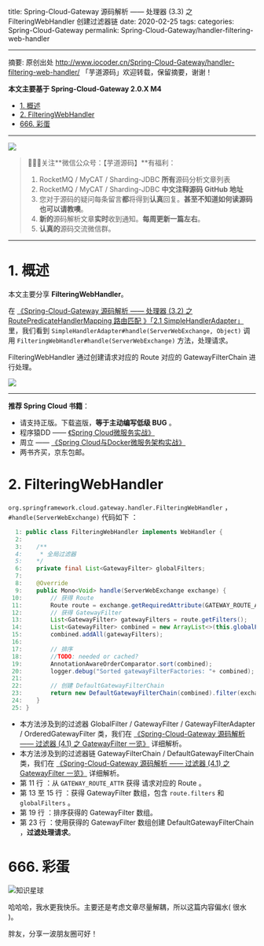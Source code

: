 title: Spring-Cloud-Gateway 源码解析 —— 处理器 (3.3) 之 FilteringWebHandler 创建过滤器链 
date: 2020-02-25
tags:
categories: Spring-Cloud-Gateway
permalink: Spring-Cloud-Gateway/handler-filtering-web-handler

-------

摘要: 原创出处 http://www.iocoder.cn/Spring-Cloud-Gateway/handler-filtering-web-handler/ 「芋道源码」欢迎转载，保留摘要，谢谢！

**本文主要基于 Spring-Cloud-Gateway 2.0.X M4**  

- [1. 概述](http://www.iocoder.cn/Spring-Cloud-Gateway/handler-filtering-web-handler/)
- [2. FilteringWebHandler](http://www.iocoder.cn/Spring-Cloud-Gateway/handler-filtering-web-handler/)
- [666. 彩蛋](http://www.iocoder.cn/Spring-Cloud-Gateway/handler-filtering-web-handler/)

-------

![](http://www.iocoder.cn/images/common/wechat_mp_2018_05_18.jpg)

> 🙂🙂🙂关注**微信公众号：【芋道源码】**有福利：  
> 1. RocketMQ / MyCAT / Sharding-JDBC **所有**源码分析文章列表  
> 2. RocketMQ / MyCAT / Sharding-JDBC **中文注释源码 GitHub 地址**  
> 3. 您对于源码的疑问每条留言**都**将得到**认真**回复。**甚至不知道如何读源码也可以请教噢**。  
> 4. **新的**源码解析文章**实时**收到通知。**每周更新一篇左右**。  
> 5. **认真的**源码交流微信群。

-------

# 1. 概述

本文主要分享 **FilteringWebHandler**。

在 [《Spring-Cloud-Gateway 源码解析 —— 处理器 (3.2) 之 RoutePredicateHandlerMapping 路由匹配 》「2.1 SimpleHandlerAdapter」](http://www.iocoder.cn/Spring-Cloud-Gateway/handler-route-predicate-handler-mapping/?self) 里，我们看到 `SimpleHandlerAdapter#handle(ServerWebExchange, Object)` 调用 `FilteringWebHandler#handle(ServerWebExchange)` 方法，处理请求。

FilteringWebHandler 通过创建请求对应的 Route 对应的 GatewayFilterChain 进行处理。

![](http://www.iocoder.cn/images/Spring-Cloud-Gateway/2020_02_20/01.jpeg)

-------

**推荐 Spring Cloud 书籍**：

* 请支持正版。下载盗版，**等于主动编写低级 BUG** 。
* 程序猿DD —— [《Spring Cloud微服务实战》](https://union-click.jd.com/jdc?d=505Twi)
* 周立 —— [《Spring Cloud与Docker微服务架构实战》](https://union-click.jd.com/jdc?d=k3sAaK)
* 两书齐买，京东包邮。



# 2. FilteringWebHandler

`org.springframework.cloud.gateway.handler.FilteringWebHandler` ，`#handle(ServerWebExchange)` 代码如下 ：

```Java
  1: public class FilteringWebHandler implements WebHandler {
  2: 
  3: 	/**
  4: 	 * 全局过滤器
  5: 	*/
  6: 	private final List<GatewayFilter> globalFilters;
  7: 
  8: 	@Override
  9: 	public Mono<Void> handle(ServerWebExchange exchange) {
 10: 	    // 获得 Route
 11: 		Route route = exchange.getRequiredAttribute(GATEWAY_ROUTE_ATTR);
 12: 		// 获得 GatewayFilter
 13: 		List<GatewayFilter> gatewayFilters = route.getFilters();
 14: 		List<GatewayFilter> combined = new ArrayList<>(this.globalFilters);
 15: 		combined.addAll(gatewayFilters);
 16: 
 17: 		// 排序
 18: 		//TODO: needed or cached?
 19: 		AnnotationAwareOrderComparator.sort(combined);
 20: 		logger.debug("Sorted gatewayFilterFactories: "+ combined);
 21: 
 22: 		// 创建 DefaultGatewayFilterChain
 23: 		return new DefaultGatewayFilterChain(combined).filter(exchange);
 24: 	}
 25: }
```

* 本方法涉及到的过滤器 GlobalFilter / GatewayFilter / GatewayFilterAdapter / OrderedGatewayFilter 类，我们在 [《Spring-Cloud-Gateway 源码解析 —— 过滤器 (4.1) 之 GatewayFilter 一览》](http://www.iocoder.cn/Spring-Cloud-Gateway/filter-intro/?self) 详细解析。
* 本方法涉及到的过滤器链 GatewayFilterChain / DefaultGatewayFilterChain 类，我们在 [《Spring-Cloud-Gateway 源码解析 —— 过滤器 (4.1) 之 GatewayFilter 一览》](http://www.iocoder.cn/Spring-Cloud-Gateway/filter-intro/?self) 详细解析。
* 第 11 行 ：从 `GATEWAY_ROUTE_ATTR` 获得 请求对应的 Route 。
* 第 13 至 15 行 ：获得 GatewayFilter 数组，包含 `route.filters` 和 `globalFilters` 。
* 第 19 行 ：排序获得的 GatewayFilter 数组。
* 第 23 行 ：使用获得的 GatewayFilter 数组创建 DefaultGatewayFilterChain ，**过滤处理请求**。

# 666. 彩蛋

![知识星球](http://www.iocoder.cn/images/Architecture/2017_12_29/01.png)

哈哈哈，我水更我快乐。主要还是考虑文章尽量解耦，所以这篇内容偏水( 很水 )。

胖友，分享一波朋友圈可好！


